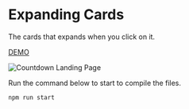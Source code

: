 # Expanding Cards

The cards that expands when you click on it.

<a href='https://zealous-bhaskara-64d68b.netlify.app/' alt='DEMO' target='_blank'>DEMO</a>

![Countdown Landing Page](https://res.cloudinary.com/coffmanjrp-dev/image/upload/v1642977721/coffmanjrp.io/ts_expanding_cards_20bb66f198.png)

Run the command below to start to compile the files.

```
npm run start
```
